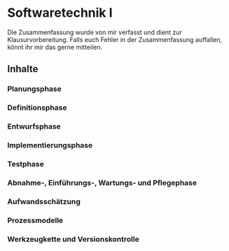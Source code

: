 # Softwaretechnik I

Die Zusammenfassung wurde von mir verfasst und dient zur Klausurvorbereitung. Falls euch Fehler in der Zusammenfassung auffallen, könnt ihr mir das gerne mitteilen.

## Inhalte

### Planungsphase
### Definitionsphase
### Entwurfsphase
### Implementierungsphase
### Testphase
### Abnahme-, Einführungs-, Wartungs- und Pflegephase
### Aufwandsschätzung
### Prozessmodelle
### Werkzeugkette und Versionskontrolle

